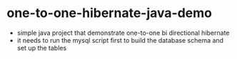 # one-to-one-hibernate-java-demo
- simple java project that demonstrate one-to-one bi directional hibernate
- it needs to run the mysql script first to build the database schema and set up the tables


